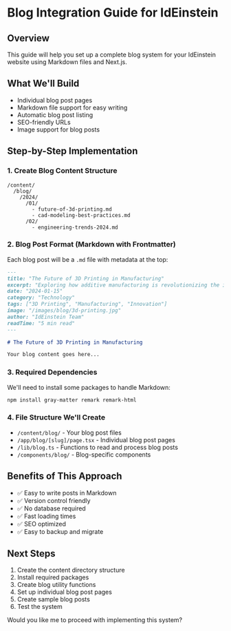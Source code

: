 # Blog Integration Guide for IdEinstein

## Overview
This guide will help you set up a complete blog system for your IdEinstein website using Markdown files and Next.js.

## What We'll Build
- Individual blog post pages
- Markdown file support for easy writing
- Automatic blog post listing
- SEO-friendly URLs
- Image support for blog posts

## Step-by-Step Implementation

### 1. Create Blog Content Structure
```
/content/
  /blog/
    /2024/
      /01/
        - future-of-3d-printing.md
        - cad-modeling-best-practices.md
      /02/
        - engineering-trends-2024.md
```

### 2. Blog Post Format (Markdown with Frontmatter)
Each blog post will be a `.md` file with metadata at the top:

```markdown
---
title: "The Future of 3D Printing in Manufacturing"
excerpt: "Exploring how additive manufacturing is revolutionizing the industry..."
date: "2024-01-15"
category: "Technology"
tags: ["3D Printing", "Manufacturing", "Innovation"]
image: "/images/blog/3d-printing.jpg"
author: "IdEinstein Team"
readTime: "5 min read"
---

# The Future of 3D Printing in Manufacturing

Your blog content goes here...
```

### 3. Required Dependencies
We'll need to install some packages to handle Markdown:
```bash
npm install gray-matter remark remark-html
```

### 4. File Structure We'll Create
- `/content/blog/` - Your blog post files
- `/app/blog/[slug]/page.tsx` - Individual blog post pages
- `/lib/blog.ts` - Functions to read and process blog posts
- `/components/blog/` - Blog-specific components

## Benefits of This Approach
- ✅ Easy to write posts in Markdown
- ✅ Version control friendly
- ✅ No database required
- ✅ Fast loading times
- ✅ SEO optimized
- ✅ Easy to backup and migrate

## Next Steps
1. Create the content directory structure
2. Install required packages
3. Create blog utility functions
4. Set up individual blog post pages
5. Create sample blog posts
6. Test the system

Would you like me to proceed with implementing this system?